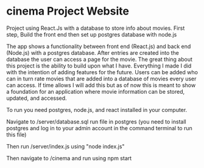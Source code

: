 # cinema Project Website
Project using React.Js with a database to store info about movies.
First step, Build the front end then set up postgres database with node.js


The app shows a functionality between front end (React.js) and back end (Node.js) with a postgres database. After entries are created into the database the user can access a page for the movie.
The great thing about this project is the ability to build upon what I have. Everything I made I did with the intention of adding features for the future. Users can be added who can in turn rate movies that are added into a database of movies every user can access. If time allows I will add this but as of now this is meant to show a foundation for an application where movie information can be stored, updated, and accessed.

To run you need postgres, node.js, and react installed in your computer. 

Navigate to /server/database.sql run file in postgres (you need to install postgres and log in to your admin account in the command terminal to run this file)

Then run /server/index.js using "node index.js"

Then navigate to /cinema and run using npm start
